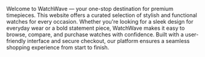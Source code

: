 
Welcome to WatchWave — your one-stop destination for premium timepieces.
This website offers a curated selection of stylish and functional watches for every occasion. 
Whether you're looking for a sleek design for everyday wear or a bold statement piece, WatchWave makes it easy to browse, 
compare, and purchase watches with confidence. Built with a user-friendly
interface and secure checkout, our platform ensures a seamless shopping experience from start to finish.
